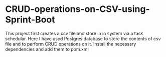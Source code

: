 # CRUD-operations-on-CSV-using-Sprint-Boot
This project first creates a csv file and store in in system via a task schedular. Here I have used Postgres database to store the contents of csv file and to perform CRUD operations on it. Install the necessary dependencies and add them to pom.xml
